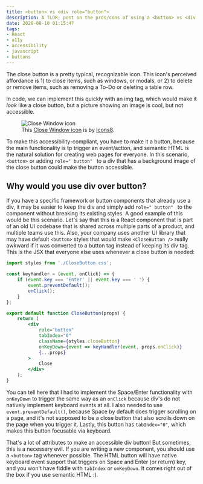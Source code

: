 ```yaml
---
title: <button> vs <div role="button">
description: A TLDR; post on the pros/cons of using a <button> vs <div role="button">.
date: 2020-08-10 01:15:47
tags:
- React
- a11y
- accessibility
- javascript
- buttons
---
```


The close button is a pretty typical, recognizable icon. This icon's perceived affordance is 1) to close items, such as windows, or modals, or 2) to delete or remove items, such as removing a To-Do or deleting a table row.

In code, we can implement this quickly with an img tag, which would make it _look_ like a close button, but a picture showing an image is cool,  but not accessible. 

<figure>
    <img src="./icons8-close-window-48.png" alt="Close Window icon" />
    <figcaption>This <a target="_blank" href="https://icons8.com/icons/set/close-window">Close Window icon</a> is by <a target="_blank" href="https://icons8.com">Icons8</a>.</figcaption>
</figure>

To make this accessibility-compliant, you have to make it a button, because the main functionality is tp trigger an event/action, and semantic HTML is the natural solution for creating web pages for everyone. In this scenario, `<button>` or adding `role=" button" ` to a div that has a background image of the close button could make the button accessible. 

## Why would you use div over button?
If you have a specific framework or button components that already use a div, it may be easier to keep the div and simply add `role=" button" ` to the component without breaking its existing styles. A good example of this would be this scenario. Let's say that this is a React component that is part of an old UI codebase that is shared across multiple parts of a product, and multiple teams use this. Also, your company uses another UI library that may have default `<button>` styles that would make `<CloseButton />` really awkward if it was converted to a button tag instead of keeping its div tag. This is the JSX that everyone else uses whenever a close button is needed:

```jsx
import styles from './CloseButton.css';

const keyHandler = (event, onClick) => {
    if (event.key === 'Enter' || event.key === ' ') {
        event.preventDefault();
        onClick();
    }
};

export default function CloseButton(props) {
    return (
        <div 
            role="button" 
            tabIndex="0" 
            className={styles.closeButton} 
            onKeyDown={event => keyHandler(event, props.onClick)}
            {...props}
        >
            Close
        </div>
    );
}
```

You can tell here that I had to implement the Space/Enter functionality with `onKeyDown` to trigger the same way as an `onClick` because div's do not natively implement keyboard events at all. I also needed to use `event.preventDefault()`, because Space by default does trigger scrolling on a page, and it's not supposed to be a close button that also scrolls down on the page when you trigger it. Lastly, this button has `tabIndex="0"`, which makes this button focusable via keyboard.

That's a lot of attributes to make an accessible div button! But sometimes, this is a necessary evil. If you are writing a new component, you should use a `<button>` tag whenever possible. The HTML button will have native keyboard event support that triggers on Space and Enter (or return) key, and you won't have fiddle with `tabIndex` or `onKeyDown`. It comes right out of the box if you use semantic HTML :).